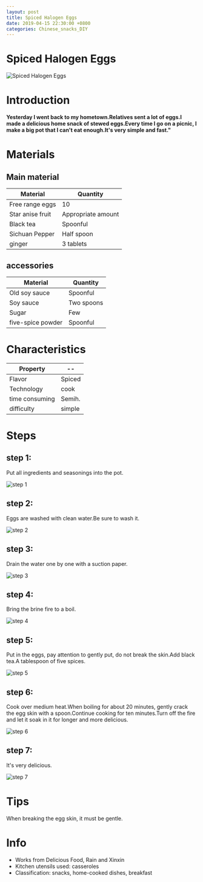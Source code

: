 ```yaml
---
layout: post
title: Spiced Halogen Eggs
date: 2019-04-15 22:30:00 +0800
categories: Chinese_snacks_DIY
---
```


# Spiced Halogen Eggs

![Spiced Halogen Eggs]({{site.baseurl}}/img/451294/451294.jpg)

# Introduction

**Yesterday I went back to my hometown.Relatives sent a lot of eggs.I made a delicious home snack of stewed eggs.Every time I go on a picnic, I make a big pot that I can't eat enough.It's very simple and fast."**

# Materials


## Main material

Material|Quantity
--|--
Free range eggs|10
Star anise fruit|Appropriate amount
Black tea|Spoonful
Sichuan Pepper|Half spoon
ginger|3 tablets

## accessories

Material|Quantity
--|--
Old soy sauce|Spoonful
Soy sauce|Two spoons
Sugar|Few
five-spice powder|Spoonful

# Characteristics

Property|--
--|--
Flavor|Spiced
Technology|cook
time consuming|Semih.
difficulty|simple

# Steps

## step 1:

Put all ingredients and seasonings into the pot.

![step 1]({{site.baseurl}}/img/451294/1.jpg)

## step 2:

Eggs are washed with clean water.Be sure to wash it.

![step 2]({{site.baseurl}}/img/451294/2.jpg)

## step 3:

Drain the water one by one with a suction paper.

![step 3]({{site.baseurl}}/img/451294/3.jpg)

## step 4:

Bring the brine fire to a boil.

![step 4]({{site.baseurl}}/img/451294/4.jpg)

## step 5:

Put in the eggs, pay attention to gently put, do not break the skin.Add black tea.A tablespoon of five spices.

![step 5]({{site.baseurl}}/img/451294/5.jpg)

## step 6:

Cook over medium heat.When boiling for about 20 minutes, gently crack the egg skin with a spoon.Continue cooking for ten minutes.Turn off the fire and let it soak in it for longer and more delicious.

![step 6]({{site.baseurl}}/img/451294/6.jpg)

## step 7:

It's very delicious.

![step 7]({{site.baseurl}}/img/451294/7.jpg)

# Tips

When breaking the egg skin, it must be gentle.

# Info

- Works from Delicious Food, Rain and Xinxin
- Kitchen utensils used: casseroles
- Classification: snacks, home-cooked dishes, breakfast